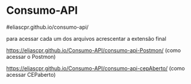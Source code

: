 # Consumo-API

#eliascpr.github.io/consumo-api/

para acessar cada um dos arquivos acrescentar a extensão final

https://eliascpr.github.io/Consumo-API/consumo-api-Postmon/ (como acessar o Postmon)

https://eliascpr.github.io/Consumo-API/consumo-api-cepAberto/ (como acessar CEPaberto)
